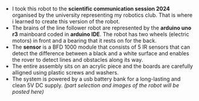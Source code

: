 - I took this robot to the **scientific communication session 2024** organised by the university representing my robotics club. That is where i learned to create this version of the robot.
- The brains of the line follower robot are represented by the **arduino uno r3** mainboard coded in **arduino IDE**. The robot has two wheels (electric motors) in front and a bearing that it rests on for the back. 
- The **sensor** is a BFD 1000 module that consists of 5 IR sensors that can detect the difference between a black and a white surface and enables the rover to detect lines and obstacles along its way.
- The entire assembly sits on an acrylic piece and the boards are carefully alligned using plastic screws and washers.
- The system is powered by a usb battery bank for a long-lasting and clean 5V DC supply.
_(part selection and images of the robot will be posted here)_
